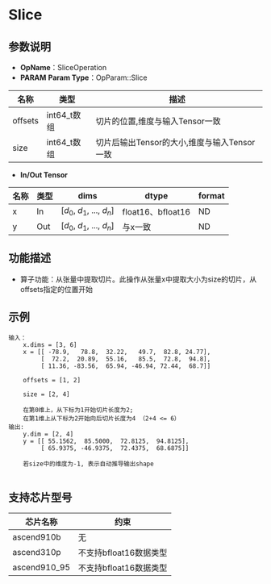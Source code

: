 # Slice

## 参数说明

- **OpName**：SliceOperation
- **PARAM**
  **Param Type**：OpParam::Slice

| 名称    | 类型        | 描述                                        |
| ------- | ----------- | ------------------------------------------- |
| offsets | int64_t数组 | 切片的位置,维度与输入Tensor一致             |
| size    | int64_t数组 | 切片后输出Tensor的大小,维度与输入Tensor一致 |

- **In/Out Tensor**

| 名称 | 类型 | dims                             | dtype             | format |
| ---- | ---- | -------------------------------- | ----------------- | ------ |
| x    | In   | [$d_0$, $d_1$, ..., $d_n$] | float16、bfloat16 | ND     |
| y    | Out  | [$d_0$, $d_1$, ..., $d_n$] | 与x一致           | ND     |

## 功能描述

- 算子功能：从张量中提取切片。此操作从张量x中提取大小为size的切片，从offsets指定的位置开始

## 示例

```
输入：
    x.dims = [3, 6] 
	x = [[ -78.9,   78.8,  32.22,   49.7,  82.8, 24.77],
 	     [  72.2,  20.89,  55.16,   85.5,  72.8,  94.8],
	     [ 11.36, -83.56,  65.94, -46.94, 72.44,  68.7]]

    offsets = [1, 2]
  
    size = [2, 4]
  
    在第0维上，从下标为1开始切片长度为2;
    在第1维上从下标为2开始向后切片长度为4 （2+4 <= 6）
输出:
    y.dim = [2, 4]
    y = [[ 55.1562,  85.5000,  72.8125,  94.8125],
         [ 65.9375, -46.9375,  72.4375,  68.6875]]

    若size中的维度为-1, 表示自动推导输出shape
 
```

## 支持芯片型号

| 芯片名称   | 约束                   |
| ---------- | ---------------------- |
| ascend910b | 无                     |
| ascend310p | 不支持bfloat16数据类型 |
| ascend910_95 | 不支持bfloat16数据类型 |
